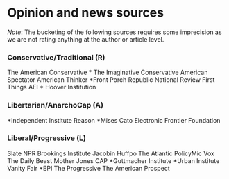 # Opinion and news sources

*Note*: The bucketing of the following sources requires some imprecision as we are not rating anything at the author or article level.

### Conservative/Traditional (R)

The American Conservative
\* The Imaginative Conservative
American Spectator
American Thinker
\*Front Porch Republic
National Review
First Things
AEI
\* Hoover Institution

### Libertarian/AnarchoCap (A)

\*Independent Institute
Reason
\*Mises
Cato
Electronic Frontier Foundation

### Liberal/Progressive (L)

Slate
NPR
Brookings Institute
Jacobin
Huffpo
The Atlantic
PolicyMic
Vox
The Daily Beast
Mother Jones
CAP
\*Guttmacher Institute
\*Urban Institute
Vanity Fair
\*EPI
The Progressive
The American Prospect
